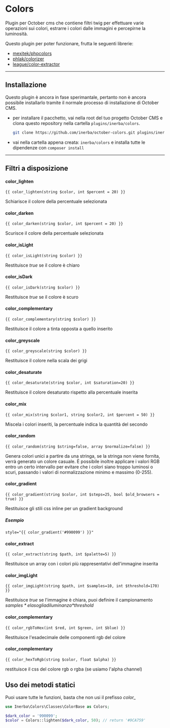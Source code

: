 Colors
===================
Plugin per October cms che contiene filtri twig per effettuare varie operazioni sui colori, estrarre i colori dalle immagini e percepirne la luminosità.

Questo plugin per poter funzionare, frutta le seguenti librerie:
 - [mexitek/phpcolors](https://github.com/mexitek/phpColors)
 - [phlak/colorizer](https://github.com/PHLAK/Colorizer)
 - [league/color-extractor](https://github.com/thephpleague/color-extractor)

--------------------

Installazione
-------------

Questo plugin è ancora in fase sperimantale, pertanto non è ancora possibile installarlo tramite il normale processo di installazione di October CMS.

 - per installare il pacchetto, vai nella root del tuo progetto October CMS e clona questo repository nella cartella `plugins/inerba/colors`.
 
 	```bash
 	git clone https://github.com/inerba/october-colors.git plugins/inerba/colors
 	```

 - vai nella cartella appena creata: `inerba/colors` e installa tutte le dipendenze con `composer install`

----------

## Filtri a disposizione

#### color\_lighten
`{{ color_lighten(string $color, int $percent = 20) }}`

Schiarisce il colore della percentuale selezionata

#### color\_darken
`{{ color_darken(string $color, int $percent = 20) }}`

Scurisce il colore della percentuale selezionata

#### color\_isLight
`{{ color_isLight(string $color) }}`

Restituisce *true* se il colore è chiaro

#### color\_isDark
`{{ color_isDark(string $color) }}`

Restituisce *true* se il colore è scuro

#### color\_complementary
`{{ color_complementary(string $color) }}`

Restituisce il colore a tinta opposta a quello inserito

#### color\_greyscale
`{{ color_greyscale(string $color) }}`

Restituisce il colore nella scala dei grigi

#### color\_desaturate
`{{ color_desaturate(string $color, int $saturation=20) }}`

Restituisce il colore desaturato rispetto alla percentuale inserita

#### color\_mix
`{{ color_mix(string $color1, string $color2, int $percent = 50) }}`

Miscela i colori inseriti, la percentuale indica la quantità del secondo

#### color\_random
`{{ color_random(string $string=false, array $normalize=false) }}`

Genera colori unici a partire da una stringa, se la stringa non viene fornita, verrà generato un colore casuale. È possibile inoltre applicare i valori RGB entro un certo intervallo per evitare che i colori siano troppo luminosi o scuri, passando i valori di normalizzazione minimo e massimo (0-255).

#### color\_gradient
`{{ color_gradient(string $color, int $steps=25, bool $old_browsers = true) }}`

Restituisce gli stili css inline per un gradient background

##### Esempio
```twig
style="{{ color_gradient('#990099') }}"
```

#### color\_extract
`{{ color_extract(string $path, int $palette=5) }}`

Restituisce un array con i colori più rappresentativi dell'immagine inserita

#### color\_imgLight
`{{ color_imgLight(string $path, int $samples=10, int $threshold=170) }}`

Restituisce *true* se l'immagine è chiara, puoi definire il campionamento *$samples* e la soglia di luminanza *$threshold*

#### color\_complementary
`{{ color_rgbToHex(int $red, int $green, int $blue) }}`

Restituisce l'esadecimale delle componenti rgb del colore

#### color\_complementary
`{{ color_hexToRgb(string $color, float $alpha) }}`

restituisce il css del colore rgb o rgba (se usiamo l'alpha channel)

## Uso dei metodi statici

Puoi usare tutte le funzioni, basta che non usi il prefisso *color_*

```php
use Inerba\Colors\Classes\ColorBase as Colors;

$dark_color = '990099';
$color = Colors::lighten($dark_color, 50); // return '#9CA759'
```
